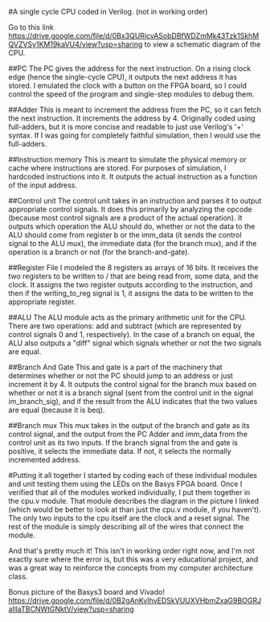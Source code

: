 #A single cycle CPU coded in Verilog. 
(not in working order)

Go to this link https://drive.google.com/file/d/0Bx3QURjcvASobDBfWDZmMk43Tzk1SkhMQVZVSy1KM19kaVU4/view?usp=sharing to view a schematic diagram of the CPU. 

##PC
The PC gives the address for the next instruction. On a rising clock edge (hence the single-cycle CPU), it outputs the next address it has stored. I emulated the clock with a button on the FPGA board, so I could control the speed of the program and single-step modules to debug them. 

##Adder
This is meant to increment the address from the PC, so it can fetch the next instruction. It increments the address by 4. Originally coded using full-adders, but it is more concise and readable to just use Verilog's '+' syntax. If I was going for completely faithful simulation, then I would use the full-adders. 

##Instruction memory
This is meant to simulate the physical memory or cache where instructions are stored. For purposes of simulation, I hardcoded instructions into it. It outputs the actual instruction as a function of the input address.

##Control unit 
The control unit takes in an instruction and parses it to output appropriate control signals. It does this primarily by analyzing the opcode (because most control signals are a product of the actual operation). It outputs which operation the ALU should do, whether or not the data to the ALU should come from register b or the imm_data (it sends the control signal to the ALU mux), the immediate data (for the branch mux), and if the operation is a branch or not (for the branch-and-gate). 

##Register File 
I modeled the 8 registers as arrays of 16 bits. It receives the two registers to be written to / that are being read from, some data, and the clock. It assigns the two register outputs according to the instruction, and then if the writing_to_reg signal is 1, it assigns the data to be written to the appropriate register. 


##ALU 
The ALU module acts as the primary arithmetic unit for the CPU. There are two operations: add and subtract (which are represented by control signals 0 and 1, respectively). In the case of a branch on equal, the ALU also outputs a "diff" signal which signals whether or not the two signals are equal. 


##Branch And Gate
This and gate is a part of the machinery that determines whether or not the PC should jump to an address or just increment it by 4. It outputs the control signal for the branch mux based on whether or not it is a branch signal (sent from the control unit in the signal im_branch_sig), and if the result from the ALU indicates that the two values are equal (because it is beq). 


##Branch mux 
This mux takes in the output of the branch and gate as its control signal, and the output from the PC Adder and imm_data from the control unit as its two inputs. If the branch signal from the and gate is positive, it selects the immediate data. If not, it selects the normally incremented address. 

#Putting it all together 
I started by coding each of these individual modules and unit testing them using the LEDs on the Basys FPGA board. Once I verified that all of the modules worked individually, I put them together in the cpu.v module. That module describes the diagram in the picture I linked (which would be better to look at than just the cpu.v module, if you haven't). The only two inputs to the cpu itself are the clock and a reset signal. The rest of the module is simply describing all of the wires that connect the module. 

And that's pretty much it! This isn't in working order right now, and I'm not exactly sure where the error is, but this was a very educational project, and was a great way to reinforce the concepts from my computer architecture class. 

Bonus picture of the Basys3 board and Vivado! 
https://drive.google.com/file/d/0B2gAnKvIhvEDSkVUUXVHbmZxaG9BOGRJalllaTBCNWtGNktV/view?usp=sharing

